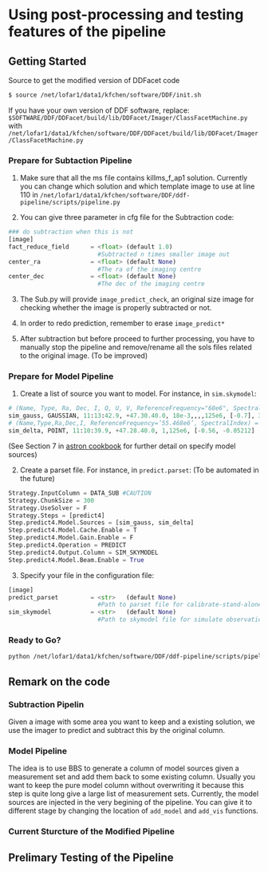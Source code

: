 # Using post-processing and testing features of the pipeline

## Getting Started

Source to get the modified version of DDFacet code

```bash
$ source /net/lofar1/data1/kfchen/software/DDF/init.sh
```

If you have your own version of DDF software, replace:
`$SOFTWARE/DDF/DDFacet/build/lib/DDFacet/Imager/ClassFacetMachine.py` with
`/net/lofar1/data1/kfchen/software/DDF/DDFacet/build/lib/DDFacet/Imager/ClassFacetMachine.py`

### Prepare for Subtaction Pipeline

1. Make sure that all the ms file contains killms_f_ap1 solution. Currently you can change which solution and which template image to use at line 110 in `/net/lofar1/data1/kfchen/software/DDF/ddf-pipeline/scripts/pipeline.py`

2. You can give three parameter in cfg file for the Subtraction code:

```python
### do subtraction when this is not
[image]
fact_reduce_field      = <float> (default 1.0)
                         #Subtracted n times smaller image out
center_ra              = <float> (default None)
                         #The ra of the imaging centre
center_dec             = <float> (default None)
                         #The dec of the imaging centre
```

3. The Sub.py will provide `image_predict_check`, an original size image for checking whether the image is properly subtracted or not.

4. In order to redo prediction, remember to erase `image_predict*`

5. After subtraction but before proceed to further processing, you have to manually stop the pipeline and remove/rename all the sols files related to the original image. (To be improved)

### Prepare for Model Pipeline

1. Create a list of source you want to model. For instance, in `sim.skymodel`:
```python
# (Name, Type, Ra, Dec, I, Q, U, V, ReferenceFrequency="60e6", SpectralIndex="[0.0]", MajorAxis, MinorAxis, Orientation) = format
sim_gauss, GAUSSIAN, 11:13:42.9, +47.30.40.0, 18e-3,,,,125e6, [-0.7], 346.71, 346.71, 62.6
# (Name,Type,Ra,Dec,I, ReferenceFrequency=’55.468e6’, SpectralIndex) = format
sim_delta, POINT, 11:10:39.9, +47.28.40.0, 1,125e6, [-0.56, -0.05212]
```
(See Section 7 in [astron cookbook](https://www.astron.nl/lofarwiki/lib/exe/fetch.php?media=public:lofar_imaging_cookbook_v18.pdf) for further detail on specify model sources)

2. Create a parset file. For instance, in `predict.parset`: (To be automated in the future)
```python
Strategy.InputColumn = DATA_SUB #CAUTION
Strategy.ChunkSize = 300
Strategy.UseSolver = F
Strategy.Steps = [predict4]
Step.predict4.Model.Sources = [sim_gauss, sim_delta]
Step.predict4.Model.Cache.Enable = T
Step.predict4.Model.Gain.Enable = F
Step.predict4.Operation = PREDICT
Step.predict4.Output.Column = SIM_SKYMODEL
Step.predict4.Model.Beam.Enable = True
```

3. Specify your file in the configuration file:
```python
[image]
predict_parset         = <str>   (default None)
                         #Path to parset file for calibrate-stand-alone
sim_skymodel           = <str>   (default None)
                         #Path to skymodel file for simulate observation
```

### Ready to Go?
```bash
python /net/lofar1/data1/kfchen/software/DDF/ddf-pipeline/scripts/pipeline.py tier1.cfg
```

## Remark on the code

### Subtraction Pipelin
Given a image with some area you want to keep and a existing solution, we use the imager to predict and subtract this by the original column.

### Model Pipeline
The idea is to use BBS to generate a column of model sources given a measurement set and add them back to some existing column. Usually you want to keep the pure model column without overwriting it because this step is quite long give a large list of measurement sets. Currently, the model sources are injected in the very begining of the pipeline. You can give it to different stage by changing the location of `add_model` and `add_vis` functions.

### Current Sturcture of the Modified Pipeline

## Prelimary Testing of the Pipeline